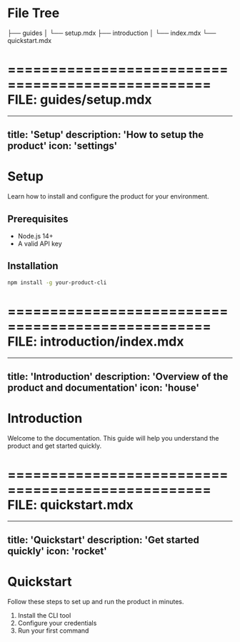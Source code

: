 # File Tree

├── guides
│   └── setup.mdx
├── introduction
│   └── index.mdx
└── quickstart.mdx


==================================================
FILE: guides/setup.mdx
==================================================
---
title: 'Setup'
description: 'How to setup the product'
icon: 'settings'
---

# Setup

Learn how to install and configure the product for your environment.

## Prerequisites

- Node.js 14+
- A valid API key

## Installation

```bash
npm install -g your-product-cli
```



==================================================
FILE: introduction/index.mdx
==================================================
---
title: 'Introduction'
description: 'Overview of the product and documentation'
icon: 'house'
---

# Introduction

Welcome to the documentation. This guide will help you understand the product and get started quickly.



==================================================
FILE: quickstart.mdx
==================================================
---
title: 'Quickstart'
description: 'Get started quickly'
icon: 'rocket'
---

# Quickstart

Follow these steps to set up and run the product in minutes.

1. Install the CLI tool
2. Configure your credentials
3. Run your first command
